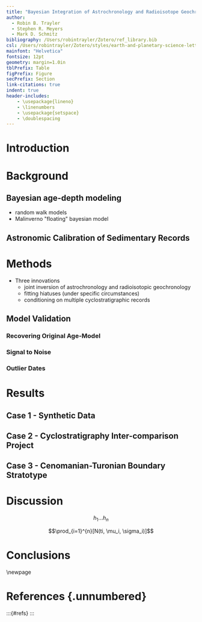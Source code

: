 ```yaml
---
title: "Bayesian Integration of Astrochronology and Radioisotope Geochronology"
author:
  - Robin B. Trayler
  - Stephen R. Meyers
  - Mark D. Schmitz
bibliography: /Users/robintrayler/Zotero/ref_library.bib
csl: /Users/robintrayler/Zotero/styles/earth-and-planetary-science-letters.csl
mainfont: "Helvetica"
fontsize: 12pt
geometry: margin=1.0in
tblPrefix: Table
figPrefix: Figure
secPrefix: Section
link-citations: true
indent: true
header-includes:
    - \usepackage{lineno}
    - \linenumbers
    - \usepackage{setspace}
    - \doublespacing
---
```


<!-- pandoc -s -o manuscript.pdf --pdf-engine=xelatex --filter pandoc-crossref --citeproc --number-sections manuscript.md --> 

# Introduction

# Background

## Bayesian age-depth modeling
* random walk models
* Malinverno "floating" bayesian model 

## Astronomic Calibration of Sedimentary Records 

# Methods
* Three innovations
	* joint inversion of astrochronology and radioisotopic geochronology
	* fitting hiatuses (under specific circumstances)
	* conditioning on multiple cyclostratigraphic records

## Model Validation 

### Recovering Original Age-Model

### Signal to Noise

### Outlier Dates

# Results
## Case 1 - Synthetic Data 

## Case 2 - Cyclostratigraphy Inter-comparison Project

## Case 3 - Cenomanian-Turonian Boundary Stratotype

# Discussion
$$h_1 ... h_n$$

$$\prod_{i=1}^{n}[N(ti, \mu_i, \sigma_i)]$$
# Conclusions
\newpage




# References {.unnumbered}
:::{#refs}
:::

